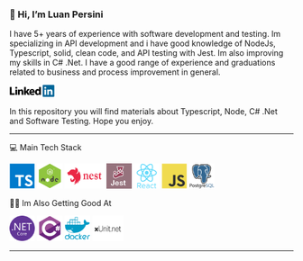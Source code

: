 ### 👋 Hi, I’m Luan Persini

I have 5+ years of experience with software development and testing. Im specializing in API development and i have good knowledge of NodeJs, Typescript, solid, clean code, and API testing with Jest. Im also improving my skills in C# .Net. I have a good range of experience and graduations related to business and process improvement in general.

<p><a href="https://www.linkedin.com/in/luan-persini-80a6572b/">
  <img alt="Luan Persini Linkedin" width="80px" src="linkedIn.png" />
</a> </p>


In this repository you will find materials about Typescript, Node, C# .Net and Software Testing. Hope you enjoy.

---
💻 Main Tech Stack

<img src="https://github.com/devicons/devicon/blob/master/icons/typescript/typescript-original.svg" alt="Typescript" width="45" height="45" /> <img src="nodejs.png" alt="NodeJs" width="45" height="45" /> <img src="nestjs.png" alt="NestJs" width="70" height="45" /> <img src="jest.png" alt="JestJs" width="45" height="45" /> <img src="https://github.com/devicons/devicon/blob/master/icons/react/react-original-wordmark.svg" alt="ReactJs" width="45" height="45" /> <img src="https://github.com/devicons/devicon/blob/master/icons/javascript/javascript-original.svg" alt="JavaScript logo" width="45" height="45" /> <img src="https://github.com/devicons/devicon/blob/master/icons/postgresql/postgresql-original-wordmark.svg" alt="PostgreSQL" width="45" height="45" />

:student: Im Also Getting Good At

<img src="https://github.com/devicons/devicon/blob/master/icons/dotnetcore/dotnetcore-original.svg" alt="dotnet logo" width="45" height="45" /> <img src="https://github.com/devicons/devicon/blob/master/icons/csharp/csharp-original.svg" alt="csharp logo" width="45" height="45" /> <img src="https://github.com/devicons/devicon/blob/master/icons/docker/docker-plain-wordmark.svg" alt="docker" width="45" height="45" /> <img src="xunit.png" alt="xunit" width="55" height="45" />

---